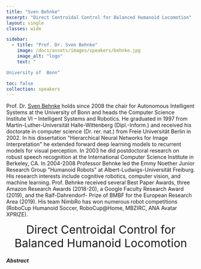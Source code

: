 ```yaml
---
title: "Sven Behnke"
excerpt: "Direct Centroidal Control for Balanced Humanoid Locomotion"
layout: single 
classes: wide

sidebar:
  - title: "Prof. Dr. Sven Behnke"
    image: /docs/assets/images/speakers/behnke.jpg
    image_alt: "logo"
    text: "

University of  Bonn"

toc: false 
collection: speakers
---
```


 Prof. Dr. [Sven Behnke](https://www.ais.uni-bonn.de/behnke/) holds since 2008 the chair for Autonomous Intelligent Systems at the University of Bonn and heads the Computer Science Institute VI – Intelligent Systems and Robotics. He graduated in 1997 from Martin-Luther-Universität Halle-Wittenberg (Dipl.-Inform.) and received his doctorate in computer science (Dr. rer. nat.) from Freie Universität Berlin in 2002. In his dissertation "Hierarchical Neural Networks for Image Interpretation" he extended forward deep learning models to recurrent models for visual perception. In 2003 he did postdoctoral research on robust speech recognition at the International Computer Science Institute in Berkeley, CA. In 2004-2008 Professor Behnke led the Emmy Noether Junior Research Group "Humanoid Robots" at Albert-Ludwigs-Universität Freiburg. His research interests include cognitive robotics, computer vision, and machine learning. Prof. Behnke received several Best Paper Awards, three Amazon Research Awards (2018-20), a Google Faculty Research Award (2019), and the Ralf-Dahrendorf- Prize of BMBF for the European Research Area (2019). His team NimbRo has won numerous robot competitions (RoboCup Humanoid Soccer, RoboCup@Home, MBZIRC, ANA Avatar XPRIZE). 


<center style="font-size:30px">
Direct Centroidal Control for Balanced Humanoid Locomotion
</center>



##### Abstract




 

